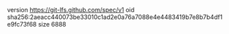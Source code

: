 version https://git-lfs.github.com/spec/v1
oid sha256:2aeacc440073be33010c1ad2e0a76a7088e4e4483419b7e8b7b4df1e9fc73f68
size 6888
